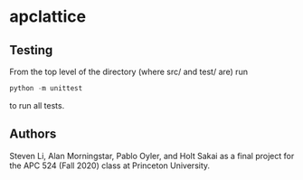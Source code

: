 # apclattice

## Testing

From the top level of the directory (where src/ and test/ are) run

```python
python -m unittest
```

to run all tests.

## Authors

Steven Li, Alan Morningstar, Pablo Oyler, and Holt Sakai as a final project for the APC 524 (Fall 2020) class at Princeton University.
